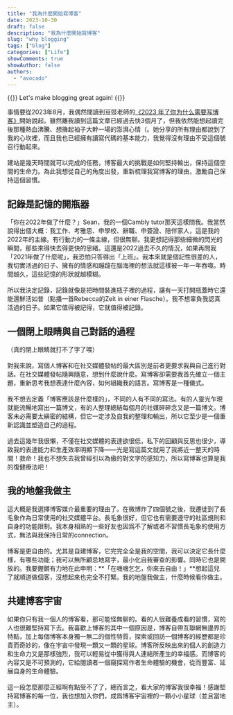 ```yaml
---
title: "我為什麼開始寫博客"
date: 2023-10-30
draft: false
description: "我為什麼開始寫博客"
slug: "why blogging"
tags: ["blog"]
categories: ["Life"]
showComments: true
showAuthor: false
authors:
  - "avocado"
---
```


{{<lead>}}
Let's make blogging great again!
{{</lead>}}

事情要從2023年8月，我偶然間讀到豆豉老師的[《2023 年了你为什么需要写博客》](https://blog.douchi.space/2023-why-you-need-a-blog/#gsc.tab=0)開始說起。雖然離我讀到這篇文章已經過去快3個月了，但我依然能想起讀完後那種熱血沸騰、想擼起袖子大幹一場的澎湃心情（。她分享的所有理由都說到了我的心坎裡，而且我也已經擁有讀寫代碼的基本能力，我覺得沒有理由不受這個號召行動起來。
<br><br>
建站是幾天時間就可以完成的任務，博客最大的挑戰是如何堅持輸出，保持這個空間的生命力。為此我想從自己的角度出發，重新梳理我寫博客的理由，激勵自己保持這個習慣。
## 記錄是記憶的開瓶器
「你在2022年做了什麼？」Sean，我的一個Cambly tutor那天這樣問我。我當然說得出個大概：我工作、考雅思、申學校、辭職、申簽證、陪伴家人，這是我的2022年的主線。有行動力的一條主線，但很無聊。我更想記得那些細微的閃光的瞬間，那些來得快去得更快的思緒。這還是2022過去不久的情況，如果再問我「2021年做了什麼呢」，我恐怕只答得出「上班」。我本來就是個記性很差的人，我切實活過的日子、擁有的情感和蹦躂在腦海裡的想法就這樣被一年一年吞噬。時間越久，這些記憶的形狀就越模糊。
<br><br>
所以我決定記錄，記錄就像是把時間裝進瓶子裡的過程，讓有一天打開瓶蓋時它還能還鮮活如昔（點播一首Rebecca的Zeit in einer Flasche）。我不想辜負我認真活過的日子。如果它值得被記得，它就值得被記錄。
## 一個閉上眼睛與自己對話的過程
（真的閉上眼睛就打不了字了喂）
<br><br>
對我來說，寫個人博客和在社交媒體發帖的最大區別是前者更要求我與自己進行對話。在社交媒體發帖隨興隨意，想到什麼說什麼。寫博客卻需要我首先確立一個主題，重新思考我想表達什麼內容，如何組織我的語言。寫博客是一種儀式。
<br><br>
我不想去定義「博客應該是什麼樣的」，不同的人有不同的寫法。有的人靈光乍現就能流暢地寫出一篇博文，有的人整理總結每個月的社媒碎碎念又是一篇博文。博客未必需要太縝密的結構，但它一定涉及自我的整理和輸出，所以它至少是一個重新認識並塑造自己的過程。
<br><br>
過去這幾年我很懶，不僅在社交媒體的表達欲很低，私下的回顧與反思也很少，導致我的表達能力和生產效率明顯下降——光是寫這篇文就用了我將近一整天的時間！救命！我也不想失去我曾經引以為傲的對文字的感知力，所以寫博客也算是我的復健療法吧！
## 我的地盤我做主
這大概是我選擇博客媒介最重要的理由了。在微博炸了四個號之後，我遷徙到了長毛象作為日常使用的社交媒體平台。長毛象很好，但它也有需要遵守的社區規則和自身的功能限制。我本身相熟的一些好友也因爲不了解或者不習慣長毛象的使用方式，無法與我保持日常的connection。
<br><br>
博客是更自由的。尤其是自建博客，它完完全全是我的空間，我可以決定它長什麼樣，有哪些功能；我可以無所顧忌地寫字，最小化自我審查的影響。同時它也是開放的。我要鏗鏘有力地在此申明：**「在嘰嘰乞乞，你來去自由！」**想起這兒了就順道做個客，沒想起來也完全不打緊。我的地盤我做主，什麼時候看你做主。
## 共建博客宇宙
如果你只有我一個人的博客看，那可能怪無聊的。看的人很難養成看的習慣，寫的人也很難堅持寫下去。我喜歡上博客的其中一個原因是，博客自帶互聯網無邊界的特點，加上每個博客本身獨一無二的個性特質，探索或回訪一個博客的經歷都是珍貴而奇妙的，像在宇宙中發現一顆又一顆的星球。博客所反映出來的個人的創造力和生命力又是那樣強烈，我可以輕易從中獲得與人連結所產生的幸福感。而博客的內容又是不可預測的，它給閱讀者一個窺探寫作者生命體驗的機會，從而豐富、延展自身的生命體驗。
<br><br>
這一段怎麼那麼正經啊有點受不了了，總而言之，看大家的博客我很幸福！感謝堅持寫博客的每一位，我也想加入你們，成爲博客宇宙裡的一顆小小星球（並且當地主）。